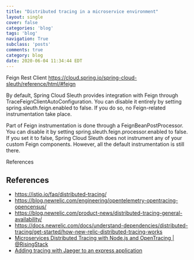 ```yaml
---
title: "Distributed tracing in a microservice environment"
layout: single
cover: false
categories: 'blog'
tags: 'blog'
navigation: True
subclass: 'posts'
comments: true
category: blog
date: 2020-06-04 11:34:44 EDT
---
```


Feign Rest Client
https://cloud.spring.io/spring-cloud-sleuth/reference/html/#feign

By default, Spring Cloud Sleuth provides integration with Feign through TraceFeignClientAutoConfiguration. You can disable it entirely by setting spring.sleuth.feign.enabled to false. If you do so, no Feign-related instrumentation take place.

Part of Feign instrumentation is done through a FeignBeanPostProcessor. You can disable it by setting spring.sleuth.feign.processor.enabled to false. If you set it to false, Spring Cloud Sleuth does not instrument any of your custom Feign components. However, all the default instrumentation is still there.

References

## References

- https://istio.io/faq/distributed-tracing/
- https://blog.newrelic.com/engineering/opentelemetry-opentracing-opencensus/
- https://blog.newrelic.com/product-news/distributed-tracing-general-availability/
- https://docs.newrelic.com/docs/understand-dependencies/distributed-tracing/get-started/how-new-relic-distributed-tracing-works
- [Microservices Distributed Tracing with Node.js and OpenTracing \| @RisingStack](https://blog.risingstack.com/distributed-tracing-opentracing-node-js/)
- [Adding tracing with Jaeger to an express application](https://rhonabwy.com/2019/01/06/adding-tracing-with-jaeger-to-an-express-application/)
